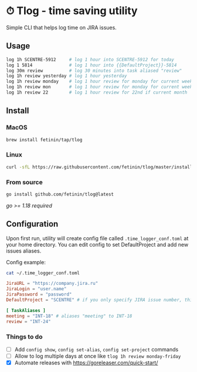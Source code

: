 # ⏱ Tlog - time saving utility
Simple CLI that helps log time on JIRA issues.

## Usage
```bash
log 1h SCENTRE-5912     # log 1 hour into SCENTRE-5912 for today
log 1 5814              # log 1 hour into {{DefaultProject}}-5814
log 30m review          # log 30 minutes into task aliased "review"
log 1h review yesterday # log 1 hour yesterday
log 1h review monday    # log 1 hour review for monday for current week
log 1h review mon       # log 1 hour review for monday for current week
log 1h review 22        # log 1 hour review for 22nd if current month
```

## Install

### MacOS
```bash
brew install fetinin/tap/tlog
```

### Linux
```bash
curl -sfL https://raw.githubusercontent.com/fetinin/tlog/master/install.sh | sh
```

### From source
```bash
go install github.com/fetinin/tlog@latest 
```
_go >= 1.18 required_

## Configuration
Upon first run, utility will create config file called `.time_logger_conf.toml` at your home directory. You can edit config to set DefaultProject and add new issues aliases.

Config example:
```bash
cat ~/.time_logger_conf.toml
```
```toml
JiraURL = "https://company.jira.ru"
JiraLogin = "user.name"
JiraPassword = "password"
DefaultProject = "SCENTRE" # if you only specify JIRA issue number, this project will be used

[ TaskAliases ]
meeting = "INT-18" # aliases "meeting" to INT-18
review = "INT-24"
```

### Things to do
- [ ] Add `config show`, `config set-alias`, `config set-project` commands
- [ ] Allow to log multiple days at once like `tlog 1h review monday-friday`
- [x] Automate releases with https://goreleaser.com/quick-start/

